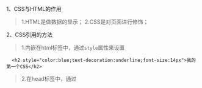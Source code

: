 1、CSS与HTML的作用
> 1.HTML是做数据的显示；
> 2.CSS是对页面进行修饰；

2、CSS引用的方法
> 1.内嵌在html标签中，通过`style`属性来设置
```
  <h2 style="color:blue;text-decoration:underline;font-size:14px">我的第一个CSS</h2>
```
> 2.在head标签中，通过<style>标签来定义
```
<head>
  <style type="text/css">
  h2{
    background: green;
  }
  </style>
</head>
```
> 3.引用外部css文件
```
<head>
  <link rel="stylesheet" type="text/css" href="01.css"/>
</head>
```

3、css样式的作用范围
> 1.CSS样式是按顺序，从上到下进行加载的；
> 2.不同的引入方法，都遵循这个规则。

4、选择器
> 1.标签选择器：对页面中的所有标签都有用；
```
h2{
  background: green;     //页面中的所有的<h2>标签都会有效
}
```
> 2.id选择器，用"#"标记：对指定的标签进行修饰；
```
p#p1{               //表示<p>标签的id="p1"
  color: yellow;
}
```
> 3.类选择器，用"."标记：对一组标签进行修饰；
```
p.p2{               //表示<p>标签的class="p2"
  color: yellow;
}
```
> 4.包含选择符：用" "标记：对一个大标签中的 **所有** 指定的标签(包括子标签中的)进行修饰；
```
div span{
  color: red;
}
//在<h3>标签中的<span>标签，也会被修饰
<div>
    我的第一个CSS我的第一<span>个CSS我的第一</span>个CSS我的第一<h3>个CS<span>S我的</span>第</h3>一个CSS我的第一个CSS我的第一<span>个CSS我的第一个CSS我的第</span>一个CSS，我的第一个CSS我的第一个CSS我的第一个CSS我的第一个CSS我的第一个CSS.
</div>
```
> 5.子对象选择符：用">"标记：只针对第一级标签进行修饰；
```
div>span{
  color: purple;
}
//只针对"个CSS我的第一"应用样式，在<h3>标签中的<span>标签不会应用
<div>
    <h3>我的<span>第一<span>个CS<h3>S我的第一<span>个CSS我的第一</span>个CSS
</div>
```
> 6.分组选择符：用","隔开：同时设置对个标签的样式
```
#p1,#p2{
  font-size:20px;
}
```

5、盒子模型(box model)
> 1.padding属性：子标签距离自己的距离；
> 2.margin属性：自己距离父标签的距离；
```
//这两种样式写法的作用相同
#parent{
  border:1px solid red;
  height: 500px;
  width: 500px;
  padding:30px;
}
#child{
  border:1px solid blue;
  height: 150px;
  width: 150px;
  margin: 30px;
}
<div id="parent">
  <div id="child">
    hello
  </div>
</div>
```

6、清除标签的原来样式
> 1.一些标签有自己原来的margin和padding样式，例如<h2>标签；
> 2.<body>中也存在默认的margin；
> 3.清除所有的样式：
> 1. 用`*`表示所有的标签；
```
*{
  margin:0px;
  padding:0px;
}
```

7、特殊的文本标签兼容性(例如<span>和<a>)
> 1.只能设置文本的标签，在W3C标准中默认是不能用width等样式修饰的(直接对其赋值是无用的)；
> 2.要通过`display:block`之后才会有作用；
> 3.在IE中是直接使用width是有用的。

8、padding的兼容性
> 1.对于padding而言，如果一个标签设置了height或width，此时，再进行padding设置；
> 2.对于IE而言，padding值不会加到height和width中；
> 3.除了IE以外的浏览器，padding值会加到height和width中；例如，一个div高度是40，padding-top为20，此时，div的高度变成了60。
> 4.不要使用padding进行对齐操作。
```
#star span{
  border:1px solid purple;
  width:50px;
  height:30px;
  display: block;
  text-align: center;
  padding-top: 20px；
}
<div id="star">
  <span>111</span>
  <span>222</span>
  <span>333</span>
  <span>444</span>
</div>
```

9、定位：常用相对定位
> 1.absolute：绝对定位，不占据空间，会被其他元素占用；
> 1. 针对上一级的父元素中的position为absolute来进行定位；
> 2. 如果父级中，没有这样的定位方式，会针对body来进行定位；
> 3. 使用方法：
```
position: absolute;
bottom: 0px;
left: 10px;
```
> 2.relative：相对定位，占据空间（哪怕这个元素已经移动到其他地方）
> 1. 针对父元素；
> 2. 使用方法：
```
position: relative;
bottom: 0px;
left: 10px;
```
> **使用：用来设置文本对齐方式**

10、给ul中的li标签添加一个自定义的小圆点
> 1.通过background属性来加载一张图片；
```
background: url("2.png") no-repeat;     //不重复填充该图片
background-position: 2px 4px;           //设置图片的位置
```

20、加载一张图片的方法
> 1.使用<img>标签：适用加载会变化的图片；
> 2.使用background属性；适用加载固定不变的图片；
> 3.区别：
> 1. 使用<img>加载图片，再次请求加载图片时，需要时间；
> 2. 使用background属性，再次请求图片，会在缓存器中读取，节约了时间；
